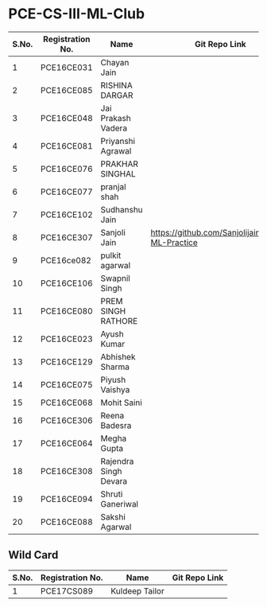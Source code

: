 # PCE-CS-III-ML-Club
| S.No. | Registration No. | Name | Git Repo Link |
|-------|------------------|------|---------------|
| 1 | PCE16CE031 | Chayan Jain ||
| 2 | PCE16CE085 | RISHINA DARGAR ||
| 3 | PCE16CE048 | Jai Prakash Vadera ||
| 4 | PCE16CE081 | Priyanshi Agrawal ||
| 5 | PCE16CE076 | PRAKHAR SINGHAL ||
| 6 | PCE16CE077 | pranjal shah ||
| 7 | PCE16CE102 | Sudhanshu Jain ||
| 8 | PCE16CE307 | Sanjoli Jain | https://github.com/Sanjolijain04/My-ML-Practice |
| 9 | PCE16ce082 | pulkit agarwal ||
| 10 | PCE16CE106 | Swapnil Singh ||
| 11 | PCE16CE080 | PREM SINGH RATHORE ||
| 12 | PCE16CE023 | Ayush Kumar ||
| 13 | PCE16CE129 | Abhishek Sharma ||
| 14 | PCE16CE075 | Piyush Vaishya ||
| 15 | PCE16CE068 | Mohit Saini ||
| 16 | PCE16CE306 |Reena Badesra||
| 17 | PCE16CE064 | Megha Gupta ||
| 18 | PCE16CE308 | Rajendra Singh Devara ||
| 19 | PCE16CE094 | Shruti Ganeriwal ||
| 20 | PCE16CE088 | Sakshi Agarwal ||

## Wild Card
| S.No. | Registration No. | Name | Git Repo Link |
|-------|------------------|------|---------------|
| 1 | PCE17CS089 | Kuldeep Tailor ||
